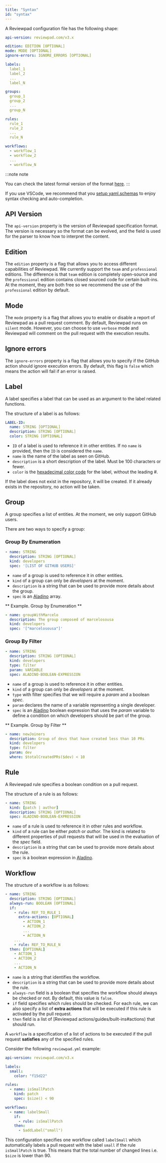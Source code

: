 ```yaml
---
title: "Syntax"
id: "syntax"
---
```


A Reviewpad configuration file has the following shape:

```yaml
api-version: reviewpad.com/v3.x

edition: EDITION [OPTIONAL]
mode: MODE [OPTIONAL]
ignore-errors: IGNORE_ERRORS [OPTIONAL]

labels:
  label_1
  label_2
  ...
  label_N

groups:
  group_1
  group_2
  ...
  group_N

rules:
  rule_1
  rule_2
  ...
  rule_N

workflows:
  - workflow_1
  - workflow_2
  ...
  - workflow_N
```


:::note note

You can check the latest formal version of the format [here](https://github.com/reviewpad/schemas/blob/main/latest/schema.json).
:::

If you use VSCode, we recommend that you [setup yaml.schemas](/tooling/vscode-reviewpad-yaml-schema) to enjoy syntax checking and auto-completion.

## API Version

The `api-version` property is the version of Reviewpad specification format. The version is necessary so the format can be evolved, and the field is used for the parser to know how to interpret the content.

## Edition

The `edition` property is a flag that allows you to access different capabilities of Reviewpad. We currently support the `team` and `professional` editions. The difference is that `team` edition is completely open-source and the `professional` edition contains closed sourced code for certain built-ins. At the moment, they are both free so we recommend the use of the `professional` edition by default.

## Mode

The `mode` property is a flag that allows you to enable or disable a report of Reviewpad as a pull request comment. By default, Reviewpad runs on `silent` mode. However, you can choose to use `verbose` mode and Reviewpad will comment on the pull request with the execution results.

## Ignore errors

The `ignore-errors` property is a flag that allows you to specify if the GitHub action should ignore execution errors. By default, this flag is `false` which means the action will fail if an error is raised.

## Label

A label specifies a label that can be used as an argument to the label related functions. 

The structure of a label is as follows:

```yaml
LABEL-ID:
  name: STRING [OPTIONAL]
  description: STRING [OPTIONAL]
  color: STRING [OPTIONAL] 
```

- `ID` of a label is used to reference it in other entities. If no `name` is provided, then the `ID` is considered the `name`.
- `name` is the name of the label as seen on GitHub.
- `description` is a short description of the label. Must be 100 characters or fewer.
- `color` is the [hexadecimal color code](https://www.color-hex.com/) for the label, without the leading #.

If the label does not exist in the repository, it will be created. If it already exists in the repository, no action will be taken.

## Group

A group specifies a list of entities. At the moment, we only support GitHub users.

There are two ways to specify a group:

### Group By Enumeration

```yaml
- name: STRING
  description: STRING [OPTIONAL]
  kind: developers
  spec: '[LIST OF GITHUB USERS]'
```

- `name` of a group is used to reference it in other entities.
- `kind` of a group can only be _developers_ at the moment.
- `description` is a string that can be used to provide more details about the group.
- `spec` is an [Aladino](/guides/aladino/specification) array.

** Example. Group by Enumeration **

```yaml
- name: groupWithMarcelo
  description: The group composed of marcelosousa
  kind: developers
  spec: '["marcelosousa"]'
```

### Group By Filter

```yaml
- name: STRING
  description: STRING [OPTIONAL]
  kind: developers
  type: filter
  param: VARIABLE
  spec: ALADINO-BOOLEAN-EXPRESSION
```

- `name` of a group is used to reference it in other entities.
- `kind` of a group can only be _developers_ at the moment.
- `type` with filter specifies that we will require a _param_ and a boolean _spec_.
- `param` declares the name of a variable representing a single developer.
- `spec` is an [Aladino](/guides/aladino/specification) boolean expression that uses the _param_ variable to define a condition on which developers should be part of the group.

** Example. Group by Filter **

```yaml
- name: newJoiners
  description: Group of devs that have created less than 10 PRs
  kind: developers
  type: filter
  param: dev
  where: $totalCreatedPRs($dev) < 10
```

## Rule

A Reviewpad rule specifies a boolean condition on a pull request. 

The structure of a rule is as follows:

```yaml
- name: STRING
  kind: [patch | author]
  description: STRING [OPTIONAL]
  spec: ALADINO-BOOLEAN-EXPRESSION
```

- `name` of a rule is used to reference it in other rules and workflow. 
- `kind` of a rule can be either _patch_ or _author._ The kind is related to different properties of pull requests that will be used in the evaluation of the _spec_ field.
- `description` is a string that can be used to provide more details about the rule.
- `spec` is a boolean expression in [Aladino](/guides/aladino/specification).

## Workflow

The structure of a workflow is as follows:

```yaml
- name: STRING
  description: STRING [OPTIONAL]
  always-run: BOOLEAN [OPTIONAL]
  if:
    - rule: REF_TO_RULE_1
      extra-actions: [OPTIONAL]
        - ACTION_1
        - ACTION_2
        ...
        - ACTION_N
    ...
    - rule: REF_TO_RULE_N
  then: [OPTIONAL]
    - ACTION_1
    - ACTION_2
    ...
    - ACTION_N
```

- `name` is a string that identifies the workflow.
- `description` is a string that can be used to provide more details about the rule.
- `always-run` field is a boolean that specifies the workflow should always be checked or not. By default, this value is `false`.
- `if` field specifies which rules should be checked. For each rule, we can also specify a list of **extra actions** that will be executed if this rule is activated by the pull request.
- `then` field is a list of [Reviewpad actions/guides/built-ins#actions) that should run.

A `workflow` is a specification of a list of actions to be executed if the pull request **satisfies** any of the specified rules.

Consider the following `reviewpad.yml` example:

```yaml
api-version: reviewpad.com/v3.x

labels:
  small:
    color: "f15d22"

rules:
  - name: isSmallPatch
    kind: patch
    spec: $size() < 90

workflows:
  - name: labelSmall
    if:
      - rule: isSmallPatch
    then:
      - $addLabel("small")
```

This configuration specifies one workflow called `labelSmall` which automatically labels a pull request with the label `small` if the rule `isSmallPatch` is true. This means that the total number of changed lines i.e. `$size` is lower than 90. 
